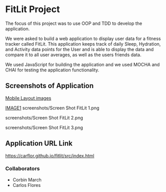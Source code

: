 # FitLit Project 

The focus of this project was to use OOP and TDD to develop the application. 

We were asked to build a web application to display user data for a fitness tracker called FitLit. This application keeps track of daily Sleep, Hydration, and Activity data points for the User and is able to display the data and compare it to all user averages, as well as the users friends data. 

We used JavaScript for building the application and we used MOCHA and CHAI for testing the application functionality. 


## Screenshots of Application
[Mobile Layout images](https://frontend.turing.io/projects/module-1/assets/ideabox-group/mobile.jpg)

[IMAGE1](https://github.com/carflor/fitlit/blob/master/screenshots/Screen%20Shot%20FitLit%201.png)
screenshots/Screen Shot FitLit 1.png

screenshots/Screen Shot FitLit 2.png

screenshots/Screen Shot FitLit 3.png

## Application URL Link

https://carflor.github.io/fitlit/src/index.html

### Collaborators 
- Corbin March
- Carlos Flores
